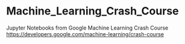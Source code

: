 # Machine_Learning_Crash_Course
Jupyter Notebooks from Google Machine Learning Crash Course
https://developers.google.com/machine-learning/crash-course
